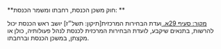 **חוק משכן הכנסת, רחבתו ומשמר הכנסת: **

[מקור: סעיף 29א. ](https://he.wikisource.org/wiki/חוק_משכן_הכנסת,_רחבתו_ומשמר_הכנסת#סעיף_29א)
ועדת הבחירות המרכזית[תיקון: תשל״ז]
יושב ראש הכנסת יכול להרשות, בתנאים שיקבע, לועדת הבחירות המרכזית לכנסת לנהל פעולותיה, כולן או מקצתן, במשכן הכנסת וברחבתו.